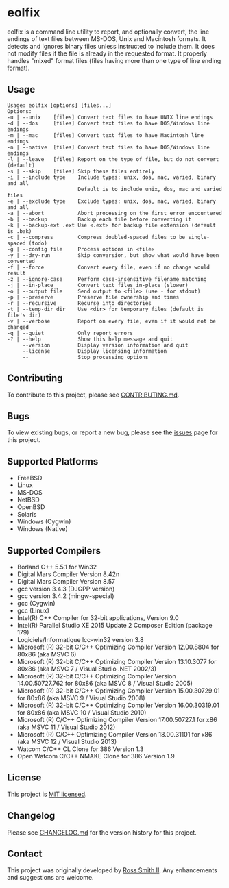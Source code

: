 # eolfix

eolfix is a command line utility to report, and optionally convert, 
the line endings of text files between MS-DOS, Unix and Macintosh formats.
It detects and ignores binary files unless instructed to include them.
It does not modify files if the file is already in the requested format.
It properly handles "mixed" format files (files having more than one type of line ending format).

## Usage

````
Usage: eolfix [options] [files...]
Options:
-u | --unix    [files] Convert text files to have UNIX line endings
-d | --dos     [files] Convert text files to have DOS/Windows line endings
-m | --mac     [files] Convert text files to have Macintosh line endings
-n | --native  [files] Convert text files to have DOS/Windows line endings
-l | --leave   [files] Report on the type of file, but do not convert (default)
-s | --skip    [files] Skip these files entirely
-i | --include type    Include types: unix, dos, mac, varied, binary and all
                       Default is to include unix, dos, mac and varied files
-e | --exclude type    Exclude types: unix, dos, mac, varied, binary and all
-a | --abort           Abort processing on the first error encountered
-b | --backup          Backup each file before converting it
-k | --backup-ext .ext Use <.ext> for backup file extension (default is .bak)
-c | --compress        Compress doubled-spaced files to be single-spaced (todo)
-g | --config file     Process options in <file>
-y | --dry-run         Skip conversion, but show what would have been converted
-f | --force           Convert every file, even if no change would result
-z | --ignore-case     Perform case-insensitive filename matching
-j | --in-place        Convert text files in-place (slower)
-o | --output file     Send output to <file> (use - for stdout)
-p | --preserve        Preserve file ownership and times
-r | --recursive       Recurse into directories
-t | --temp-dir dir    Use <dir> for temporary files (default is file's dir)
-v | --verbose         Report on every file, even if it would not be changed
-q | --quiet           Only report errors
-? | --help            Show this help message and quit
     --version         Display version information and quit
     --license         Display licensing information
     --                Stop processing options
````

## Contributing

To contribute to this project, please see [CONTRIBUTING.md](CONTRIBUTING.md).

## Bugs

To view existing bugs, or report a new bug, please see the [issues](/issues) page for this project.

## Supported Platforms

* FreeBSD
* Linux
* MS-DOS
* NetBSD
* OpenBSD
* Solaris
* Windows (Cygwin)
* Windows (Native)

## Supported Compilers

* Borland C++ 5.5.1 for Win32
* Digital Mars Compiler Version 8.42n
* Digital Mars Compiler Version 8.57
* gcc version 3.4.3 (DJGPP version)
* gcc version 3.4.2 (mingw-special)
* gcc (Cygwin)
* gcc (Linux)
* Intel(R) C++ Compiler for 32-bit applications, Version 9.0
* Intel(R) Parallel Studio XE 2015 Update 2 Composer Edition (package 179)
* Logiciels/Informatique lcc-win32 version 3.8
* Microsoft (R) 32-bit C/C++ Optimizing Compiler Version 12.00.8804 for 80x86 (aka MSVC 6)
* Microsoft (R) 32-bit C/C++ Optimizing Compiler Version 13.10.3077 for 80x86 (aka MSVC 7 / Visual Studio .NET 2002/3)
* Microsoft (R) 32-bit C/C++ Optimizing Compiler Version 14.00.50727.762 for 80x86 (aka MSVC 8 / Visual Studio 2005)
* Microsoft (R) 32-bit C/C++ Optimizing Compiler Version 15.00.30729.01 for 80x86 (aka MSVC 9 / Visual Studio 2008)
* Microsoft (R) 32-bit C/C++ Optimizing Compiler Version 16.00.30319.01 for 80x86 (aka MSVC 10 / Visual Studio 2010)
* Microsoft (R) C/C++ Optimizing Compiler Version 17.00.50727.1 for x86 (aka MSVC 11 / Visual Studio 2012)
* Microsoft (R) C/C++ Optimizing Compiler Version 18.00.31101 for x86 (aka MSVC 12 / Visual Studio 2013)
* Watcom C/C++ CL Clone for 386  Version 1.3
* Open Watcom C/C++ NMAKE Clone for 386  Version 1.9

## License

This project is [MIT licensed](LICENSE).

## Changelog

Please see [CHANGELOG.md](CHANGELOG.md) for the version history for this project.

## Contact

This project was originally developed by [Ross Smith II](mailto:ross@smithii.com).
Any enhancements and suggestions are welcome.


